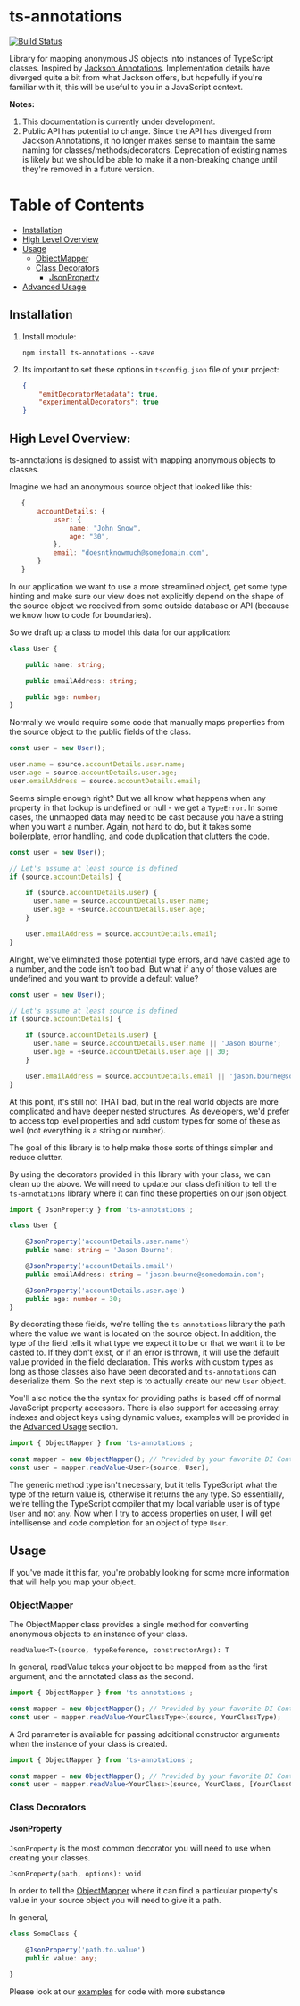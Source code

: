 # ts-annotations
[![Build Status](https://travis-ci.org/gejustin/ts-annotations.svg?branch=master)](https://travis-ci.org/gejustin/ts-annotations)

Library for mapping anonymous JS objects into instances of TypeScript classes. Inspired by [Jackson Annotations](https://github.com/FasterXML/jackson-annotations). Implementation details have diverged quite a bit from what Jackson offers, but hopefully if you're familiar with it, this will be useful to you in a JavaScript context.

**Notes:**
  1. This documentation is currently under development.
  2. Public API has potential to change. Since the API has diverged from Jackson Annotations, it no longer makes sense to maintain the same naming for classes/methods/decorators. Deprecation of existing names is likely but we should be able to make it a non-breaking change until they're removed in a future version.

# Table of Contents

  * [Installation](#installation)
  * [High Level Overview](#high-level-overview)
  * [Usage](#usage)
    + [ObjectMapper](#objectmapper)
    + [Class Decorators](#class-decorators)
        - [JsonProperty](#jsonproperty)
  * [Advanced Usage](#advanced-usage)

  ## Installation

1. Install module:

    `npm install ts-annotations --save`

2. Its important to set these options in `tsconfig.json` file of your project:

    ```json
    {
        "emitDecoratorMetadata": true,
        "experimentalDecorators": true
    }
    ```

  ## High Level Overview:
  ts-annotations is designed to assist with mapping anonymous objects to classes.

  Imagine we had an anonymous source object that looked like this:

  ```JavaScript
     {
         accountDetails: {
             user: {
                 name: "John Snow",
                 age: "30",
             },
             email: "doesntknowmuch@somedomain.com",
         }
     }
  ```

  In our application we want to use a more streamlined object, get some type hinting and make sure our view does not explicitly depend on the shape of the source object we received from some outside database or API (because we know how to code for boundaries).

  So we draft up a class to model this data for our application:

  ```TypeScript
  class User {

      public name: string;

      public emailAddress: string;

      public age: number;
  }
  ```

  Normally we would require some code that manually maps properties from the source object to the public fields of the class.

  ```TypeScript
  const user = new User();

  user.name = source.accountDetails.user.name;
  user.age = source.accountDetails.user.age;
  user.emailAddress = source.accountDetails.email;
  ```

  Seems simple enough right? But we all know what happens when any property in that lookup is undefined or null - we get a `TypeError`. In some cases, the unmapped data may need to be cast because you have a string when you want a number. Again, not hard to do, but it takes some boilerplate, error handling, and code duplication that clutters the code.

  ```TypeScript
  const user = new User();

  // Let's assume at least source is defined
  if (source.accountDetails) {

      if (source.accountDetails.user) {
        user.name = source.accountDetails.user.name;
        user.age = +source.accountDetails.user.age;
      }

      user.emailAddress = source.accountDetails.email;
  }
  ```

  Alright, we've eliminated those potential type errors, and have casted age to a number, and the code isn't too bad. But what if any of those values are undefined and you want to provide a default value?

  ```TypeScript
  const user = new User();

  // Let's assume at least source is defined
  if (source.accountDetails) {

      if (source.accountDetails.user) {
        user.name = source.accountDetails.user.name || 'Jason Bourne';
        user.age = +source.accountDetails.user.age || 30;
      }

      user.emailAddress = source.accountDetails.email || 'jason.bourne@somedomain.com';
  }
  ```

  At this point, it's still not THAT bad, but in the real world objects are more complicated and have deeper nested structures. As developers, we'd prefer to access top level properties and add custom types for some of these as well (not everything is a string or number).

  The goal of this library is to help make those sorts of things simpler and reduce clutter.

  By using the decorators provided in this library with your class, we can clean up the above. We will need to update our class definition to tell the `ts-annotations` library where it can find these properties on our json object.

  ```TypeScript
  import { JsonProperty } from 'ts-annotations';

  class User {

      @JsonProperty('accountDetails.user.name')
      public name: string = 'Jason Bourne';

      @JsonProperty('accountDetails.email')
      public emailAddress: string = 'jason.bourne@somedomain.com';

      @JsonProperty('accountDetails.user.age')
      public age: number = 30;
  }
  ```

  By decorating these fields, we're telling the `ts-annotations` library the path where the value we want is located on the source object. In addition, the type of the field tells it what type we expect it to be or that we want it to be casted to. If they don't exist, or if an error is thrown, it will use the default value provided in the field declaration. This works with custom types as long as those classes also have been decorated and `ts-annotations` can deserialize them. So the next step is to actually create our new `User` object.

  You'll also notice the the syntax for providing paths is based off of normal JavaScript property accessors. There is also support for accessing array indexes and object keys using dynamic values, examples will be provided in the [Advanced Usage](#advanced-usage) section.

  ```TypeScript
  import { ObjectMapper } from 'ts-annotations';

  const mapper = new ObjectMapper(); // Provided by your favorite DI Container of course.
  const user = mapper.readValue<User>(source, User);
  ```

  The generic method type isn't necessary, but it tells TypeScript what the type of the return value is, otherwise it returns the `any` type. So essentially, we're telling the TypeScript compiler that my local variable user is of type `User` and not `any`. Now when I try to access properties on user, I will get intellisense and code completion for an object of type `User`.

  ## Usage

  If you've made it this far, you're probably looking for some more information that will help you map your object.

  ### ObjectMapper

  The ObjectMapper class provides a single method for converting anonymous objects to an instance of your class.

  `readValue<T>(source, typeReference, constructorArgs): T`

  In general, readValue takes your object to be mapped from as the first argument, and the annotated class as the second.

  ```TypeScript
  import { ObjectMapper } from 'ts-annotations';

  const mapper = new ObjectMapper(); // Provided by your favorite DI Container of course.
  const user = mapper.readValue<YourClassType>(source, YourClassType);
  ```

   A 3rd parameter is available for passing additional constructor arguments when the instance of your class is created.

  ```TypeScript
  import { ObjectMapper } from 'ts-annotations';

  const mapper = new ObjectMapper(); // Provided by your favorite DI Container of course.
  const user = mapper.readValue<YourClass>(source, YourClass, [YourClassContructorArg1, YourClassContructorArg2]);
  ```

  ### Class Decorators

  #### JsonProperty

  `JsonProperty` is the most common decorator you will need to use when creating your classes.

  `JsonProperty(path, options): void`

  In order to tell the [ObjectMapper](#objectmapper) where it can find a particular property's value in your source object you will need to give it a path.

  In general,

  ```TypeScript
  class SomeClass {

      @JsonProperty('path.to.value')
      public value: any;

  }
  ```
  Please look at our [examples][1] for code with more substance

  [1]: https://github.com/gejustin/ts-annotations/tree/master/examples
